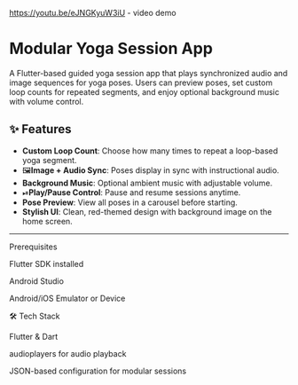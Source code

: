 https://youtu.be/eJNGKyuW3iU - video demo

# Modular Yoga Session App

A Flutter-based guided yoga session app that plays synchronized audio and image sequences for yoga poses. Users can preview poses, set custom loop counts for repeated segments, and enjoy optional background music with volume control.

## ✨ Features

- **Custom Loop Count**: Choose how many times to repeat a loop-based yoga segment.
- 🖼**Image + Audio Sync**: Poses display in sync with instructional audio.
- **Background Music**: Optional ambient music with adjustable volume.
- ⏯**Play/Pause Control**: Pause and resume sessions anytime.
- **Pose Preview**: View all poses in a carousel before starting.
- **Stylish UI**: Clean, red-themed design with background image on the home screen.

---

Prerequisites

Flutter SDK installed

Android Studio 

Android/iOS Emulator or Device

🛠️ Tech Stack

Flutter & Dart

audioplayers for audio playback

JSON-based configuration for modular sessions
